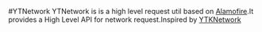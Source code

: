 #YTNetwork
YTNetwork is is a high level request util based on [Alamofire](https://github.com/Alamofire/Alamofire).It provides a High Level API for network request.Inspired by [YTKNetwork](https://github.com/yuantiku/YTKNetwork)